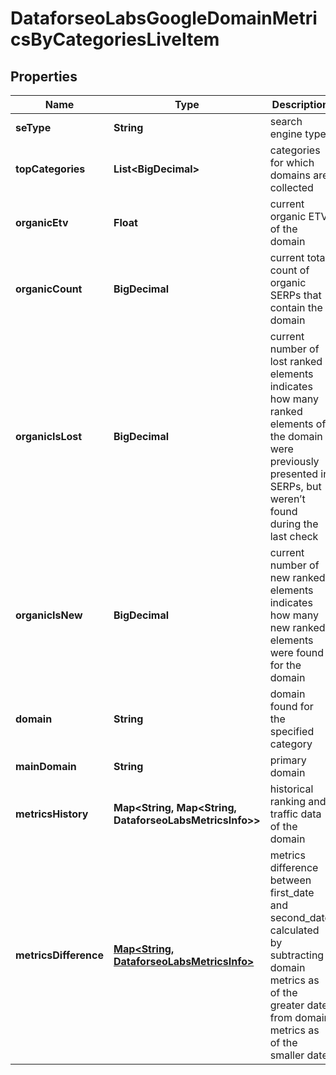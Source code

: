 

# DataforseoLabsGoogleDomainMetricsByCategoriesLiveItem


## Properties

| Name | Type | Description | Notes |
|------------ | ------------- | ------------- | -------------|
|**seType** | **String** | search engine type |  [optional] |
|**topCategories** | **List&lt;BigDecimal&gt;** | categories for which domains are collected |  [optional] |
|**organicEtv** | **Float** | current organic ETV of the domain |  [optional] |
|**organicCount** | **BigDecimal** | current total count of organic SERPs that contain the domain |  [optional] |
|**organicIsLost** | **BigDecimal** | current number of lost ranked elements indicates how many ranked elements of the domain were previously presented in SERPs, but weren’t found during the last check |  [optional] |
|**organicIsNew** | **BigDecimal** | current number of new ranked elements indicates how many new ranked elements were found for the domain |  [optional] |
|**domain** | **String** | domain found for the specified category |  [optional] |
|**mainDomain** | **String** | primary domain |  [optional] |
|**metricsHistory** | **Map&lt;String, Map&lt;String, DataforseoLabsMetricsInfo&gt;&gt;** | historical ranking and traffic data of the domain |  [optional] |
|**metricsDifference** | [**Map&lt;String, DataforseoLabsMetricsInfo&gt;**](DataforseoLabsMetricsInfo.md) | metrics difference between first_date and second_date calculated by subtracting domain metrics as of the greater date from domain metrics as of the smaller date |  [optional] |



